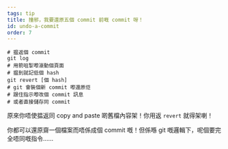```yaml
---
tags: tip
title: 撞邪，我要還原五個 commit 前嘅 commit 呀！
id: undo-a-commit
order: 7
---
```


```git
# 揾返個 commit
git log
# 用箭咀掣嚟滾動個頁面
# 揾到就記低個 hash
git revert [個 hash]
# git 會裝個新 commit 嚟還原佢
# 跟住指示嚟改個 commit 訊息 
# 或者直接儲存同 commit
```

原來你唔使揾返同 copy and paste 啲舊檔內容架！你用返 `revert` 就得架喇！

你都可以還原齋一個檔案而唔係成個 commit 嘅！但係喺 git 嘅邏輯下，呢個要完全唔同嘅指令……
